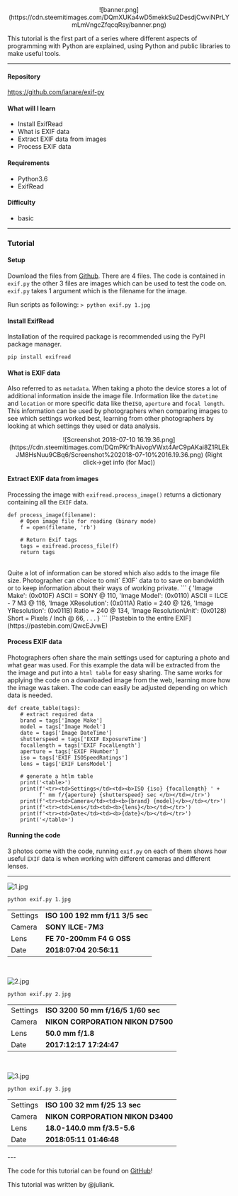 <center>![banner.png](https://cdn.steemitimages.com/DQmXUKa4wD5mekkSu2DesdjCwviNPrLYmLmVngcZfqcqRsy/banner.png)</center>

This tutorial is the first part of a series where different aspects of programming with Python are explained, using Python and public libraries to make useful tools.

---

#### Repository
https://github.com/ianare/exif-py

#### What will I learn

- Install ExifRead
- What is EXIF data
- Extract EXIF data from images
- Process EXIF data

#### Requirements

- Python3.6
- ExifRead

#### Difficulty

- basic

---

### Tutorial



#### Setup
Download the files from [Github](https://github.com/Juless89/eos-tutorials/tree/master/01). There are 4 files. The code is contained in `exif.py` the other 3 files are images which can be used to test the code on. `exif.py` takes 1 argument which is the filename for the image.

Run scripts as following:
`> python exif.py 1.jpg`

#### Install ExifRead
Installation of the required package is recommended using the PyPI package manager.

```
pip install exifread
```

#### What is EXIF data

Also referred to as `metadata`. When taking a photo the device stores a lot of additional information inside the image file. Information like the `datetime` and `location` or more specific data like the`ISO`, `aperture` and `focal length`.  This information can be used by photographers when comparing images to see which settings worked best, learning from other photographers by looking at which settings they used or data analysis.

<center>
![Screenshot 2018-07-10 16.19.36.png](https://cdn.steemitimages.com/DQmPKr1hAivopVWxt4ArC9pAKai8Z1RLEkJM8HsNuu9CBq6/Screenshot%202018-07-10%2016.19.36.png)
(Right click->get info (for Mac))
</center>

#### Extract EXIF data from images
Processing the image with `exifread.process_image()` returns a dictionary containing all the `EXIF` data.
```
def process_image(filename):
    # Open image file for reading (binary mode)
    f = open(filename, 'rb')

    # Return Exif tags
    tags = exifread.process_file(f)
    return tags
```
<br>
Quite a lot of information can be stored which also adds to the image file size. Photographer can choice to omit` EXIF` data to to save on bandwidth or to keep information about their ways of working private.
```
{
	'Image Make': (0x010F) ASCII = SONY @ 110,
	'Image Model': (0x0110) ASCII = ILCE - 7 M3 @ 116,
	'Image XResolution': (0x011A) Ratio = 240 @ 126,
	'Image YResolution': (0x011B) Ratio = 240 @ 134,
	'Image ResolutionUnit': (0x0128) Short = Pixels / Inch @ 66,
  .
  .
  .
}
```
[Pastebin to the entire EXIF](https://pastebin.com/QwcEJvwE)


#### Process EXIF data
Photographers often share the main settings used for capturing a photo and what gear was used. For this example the data will be extracted from the the image and put into a `html table` for easy sharing. The same works for applying the code on a downloaded image from the web, learning more how the image was taken. The code can easily be adjusted depending on which data is needed.

```
def create_table(tags):
    # extract required data
    brand = tags['Image Make']
    model = tags['Image Model']
    date = tags['Image DateTime']
    shutterspeed = tags['EXIF ExposureTime']
    focallength = tags['EXIF FocalLength']
    aperture = tags['EXIF FNumber']
    iso = tags['EXIF ISOSpeedRatings']
    lens = tags['EXIF LensModel']

    # generate a htlm table
    print('<table>')
    print(f'<tr><td>Settings</td><td><b>ISO {iso} {focallength} ' +
          f' mm f/{aperture} {shutterspeed} sec </b></td></tr>')
    print(f'<tr><td>Camera</td><td><b>{brand} {model}</b></td></tr>')
    print(f'<tr><td>Lens</td><td><b>{lens}</b></td></tr>')
    print(f'<tr><td>Date</td><td><b>{date}</b></td></tr>')
    print('</table>')
```

#### Running the code
3 photos come with the code, running `exif.py` on each of them shows how useful `EXIF` data is when working with different cameras and different lenses.

---

![1.jpg](https://cdn.steemitimages.com/DQmZcvatWYFzKUCV46pfwiiMUEGk2Y3Bh88fNsQymrM8z2N/1.jpg)

```
python exif.py 1.jpg

```

<table>
<tr><td>Settings</td><td><b>ISO 100 192  mm f/11 3/5 sec </b></td></tr>
<tr><td>Camera</td><td><b>SONY ILCE-7M3</b></td></tr>
<tr><td>Lens</td><td><b>FE 70-200mm F4 G OSS</b></td></tr>
<tr><td>Date</td><td><b>2018:07:04 20:56:11</b></td></tr>
</table>
<br>

![2.jpg](https://cdn.steemitimages.com/DQmPKS8zxS6Pw7dQKUayb9xoeRW4TdUYSz1QmyTtX1RgtLs/2.jpg)

```
python exif.py 2.jpg

```

<table>
<tr><td>Settings</td><td><b>ISO 3200 50  mm f/16/5 1/60 sec </b></td></tr>
<tr><td>Camera</td><td><b>NIKON CORPORATION NIKON D7500</b></td></tr>
<tr><td>Lens</td><td><b>50.0 mm f/1.8</b></td></tr>
<tr><td>Date</td><td><b>2017:12:17 17:24:47</b></td></tr>
</table>
<br>

![3.jpg](https://cdn.steemitimages.com/DQmPfTJ1JNtCb4UBJk43isNvG9EwksMRBLcg56zkeqCxog2/3.jpg)

```
python exif.py 3.jpg

```

<table>
<tr><td>Settings</td><td><b>ISO 100 32  mm f/25 13 sec </b></td></tr>
<tr><td>Camera</td><td><b>NIKON CORPORATION NIKON D3400</b></td></tr>
<tr><td>Lens</td><td><b>18.0-140.0 mm f/3.5-5.6</b></td></tr>
<tr><td>Date</td><td><b>2018:05:11 01:46:48</b></td></tr>
</table>
---

The code for this tutorial can be found on [GitHub](https://github.com/Juless89/eos-tutorials/tree/master/01)!

This tutorial was written by @juliank.
